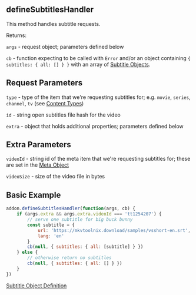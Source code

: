 ## defineSubtitlesHandler

This method handles subtitle requests.


Returns:

`args` - request object; parameters defined below

`cb` - function expecting to be called with `Error` and/or an object containing `{ subtitles: { all: [] } }` with an array of [Subtitle Objects](../responses/subtitles.md).


## Request Parameters

``type`` - type of the item that we're requesting subtitles for; e.g. `movie`, `series`, `channel`, `tv` (see [Content Types](../responses/content.types.md))

``id`` - string open subtitles file hash for the video

``extra`` - object that holds additional properties; parameters defined below


## Extra Parameters

``videoId`` - string id of the meta item that we're requesting subtitles for; these are set in the [Meta Object](../responses/meta.md)

``videoSize`` - size of the video file in bytes


## Basic Example

```javascript
addon.defineSubtitlesHandler(function(args, cb) {
    if (args.extra && args.extra.videoId === 'tt1254207') {
        // serve one subtitle for big buck bunny
        const subtitle = {
            url: 'https://mkvtoolnix.download/samples/vsshort-en.srt',
            lang: 'en'
        }
        cb(null, { subtitles: { all: [subtitle] } })
    } else {
        // otherwise return no subtitles
        cb(null, { subtitles: { all: [] } })
    }
})
```

[Subtitle Object Definition](../responses/subtitles.md)
